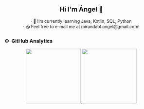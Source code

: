 <div align="center">
<h2 algin="center">Hi I'm Ángel 👋</h1>
<p> 
· 🌱  I’m currently learning Java, Kotlin, SQL, Python <br>
· 📥  Feel free to e-mail me at mirandabl.angel@gmail.com!
</p>
</div>

<!--
**Angelmbx/Angelmbx** is a ✨ _special_ ✨ repository because its `README.md` (this file) appears on your GitHub profile.

### Here are some ideas to get you started:



-->

### ⚙️ &nbsp;GitHub Analytics

<p align="center">
<a href="https://github.com/Angelmbx">
  <img height="180em" src="https://github-readme-stats-eight-theta.vercel.app/api?username=Angelmbx&show_icons=true&theme=algolia&include_all_commits=true&count_private=true"/>
  <img height="180em" src="https://github-readme-stats-eight-theta.vercel.app/api/top-langs/?username=Angelmbx&layout=compact&langs_count=8&theme=algolia"/>
</a>
</p>
